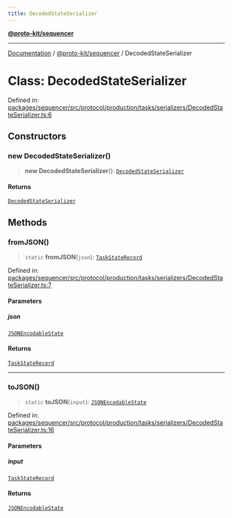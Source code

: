 ```yaml
---
title: DecodedStateSerializer
---
```


[**@proto-kit/sequencer**](../README.md)

***

[Documentation](../../../README.md) / [@proto-kit/sequencer](../README.md) / DecodedStateSerializer

# Class: DecodedStateSerializer

Defined in: [packages/sequencer/src/protocol/production/tasks/serializers/DecodedStateSerializer.ts:6](https://github.com/proto-kit/framework/blob/b953c754e500c62f01fbbd6d09adfb2f5577269d/packages/sequencer/src/protocol/production/tasks/serializers/DecodedStateSerializer.ts#L6)

## Constructors

### new DecodedStateSerializer()

> **new DecodedStateSerializer**(): [`DecodedStateSerializer`](DecodedStateSerializer.md)

#### Returns

[`DecodedStateSerializer`](DecodedStateSerializer.md)

## Methods

### fromJSON()

> `static` **fromJSON**(`json`): [`TaskStateRecord`](../type-aliases/TaskStateRecord.md)

Defined in: [packages/sequencer/src/protocol/production/tasks/serializers/DecodedStateSerializer.ts:7](https://github.com/proto-kit/framework/blob/b953c754e500c62f01fbbd6d09adfb2f5577269d/packages/sequencer/src/protocol/production/tasks/serializers/DecodedStateSerializer.ts#L7)

#### Parameters

##### json

[`JSONEncodableState`](../type-aliases/JSONEncodableState.md)

#### Returns

[`TaskStateRecord`](../type-aliases/TaskStateRecord.md)

***

### toJSON()

> `static` **toJSON**(`input`): [`JSONEncodableState`](../type-aliases/JSONEncodableState.md)

Defined in: [packages/sequencer/src/protocol/production/tasks/serializers/DecodedStateSerializer.ts:16](https://github.com/proto-kit/framework/blob/b953c754e500c62f01fbbd6d09adfb2f5577269d/packages/sequencer/src/protocol/production/tasks/serializers/DecodedStateSerializer.ts#L16)

#### Parameters

##### input

[`TaskStateRecord`](../type-aliases/TaskStateRecord.md)

#### Returns

[`JSONEncodableState`](../type-aliases/JSONEncodableState.md)
